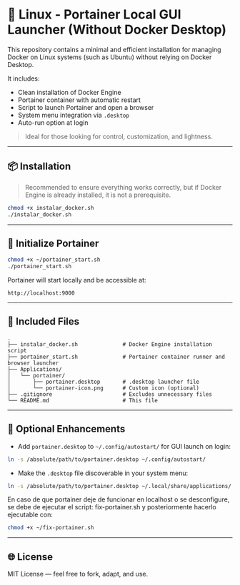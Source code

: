 # 🐳 Linux - Portainer Local GUI Launcher (Without Docker Desktop)

This repository contains a minimal and efficient installation for managing Docker on Linux systems (such as Ubuntu) without relying on Docker Desktop.

It includes:

* Clean installation of Docker Engine
* Portainer container with automatic restart
* Script to launch Portainer and open a browser
* System menu integration via `.desktop`
* Auto-run option at login

> Ideal for those looking for control, customization, and lightness.

---

## 📦 Installation

> Recommended to ensure everything works correctly, but if Docker Engine is already installed, it is not a prerequisite.

```bash
chmod +x instalar_docker.sh
./instalar_docker.sh
```

---

## 🐳 Initialize Portainer

```bash
chmod +x ~/portainer_start.sh
./portainer_start.sh
```

Portainer will start locally and be accessible at:

```http
http://localhost:9000
```

---

## 📃 Included Files

```
.
├── instalar_docker.sh              # Docker Engine installation script
├── portainer_start.sh              # Portainer container runner and browser launcher
├── Applications/
│   └── portainer/
│       ├── portainer.desktop       # .desktop launcher file
│       └── portainer-icon.png      # Custom icon (optional)
├── .gitignore                      # Excludes unnecessary files
└── README.md                       # This file
```

---

## 🌟 Optional Enhancements

* Add `portainer.desktop` to `~/.config/autostart/` for GUI launch on login:

```bash
ln -s /absolute/path/to/portainer.desktop ~/.config/autostart/
```

* Make the `.desktop` file discoverable in your system menu:

```bash
ln -s /absolute/path/to/portainer.desktop ~/.local/share/applications/
```

En caso de que portainer deje de funcionar en localhost o se desconfigure, se debe de ejecutar el script: fix-portainer.sh y posteriormente hacerlo ejecutable con: 
```bash
chmod +x ~/fix-portainer.sh
```

---

## 🌐 License
MIT License — feel free to fork, adapt, and use.
